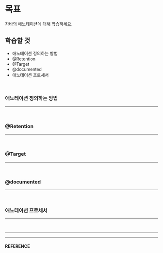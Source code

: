 # 목표
자바의 애노테이션에 대해 학습하세요.
<br>

## 학습할 것
- 애노테이션 정의하는 방법
- @Retention
- @Target
- @documented
- 애노테이션 프로세서
<br>


### 애노테이션 정의하는 방법
---
<br>


### @Retention
---
<br>


### @Target
---
<br>


### @documented
---
<br>


### 애노테이션 프로세서
---
<br>


___
___
#### REFERENCE
>
